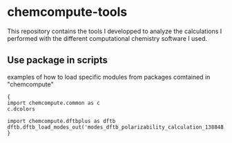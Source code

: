 # chemcompute-tools
This repository contains the tools I developped to analyze the calculations I performed with the different computational chemistry software I used.


## Use package in scripts
examples of how to load specific modules from packages comtained in "chemcompute"


```
{
import chemcompute.common as c
c.dcolors

import chemcompute.dftbplus as dftb
dftb.dftb_load_modes_out('modes_dftb_polarizability_calculation_138848.out')
}
```

